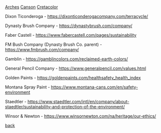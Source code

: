 [Arches](https://arches-papers.com/arches-vs-sustainable-development/)
[Canson](https://en.canson.com/commitments/combating-climate-change)
[Cretacolor](https://www.cretacolor.com/en/passion-en/umweltschutz/)

Dixon Ticonderoga - https://dixonticonderogacompany.com/terracycle/

Dynasty Brush Company - https://dynastybrush.com/company/

Faber Castell - https://www.fabercastell.com/pages/sustainability

FM Bush Company (Dynasty Brush Co. parent) - https://www.fmbrush.com/company/

Gamblin - https://gamblincolors.com/reclaimed-earth-colors/

General Pencil Company - https://www.generalpencil.com/values.html

Golden Paints - https://goldenpaints.com/healthsafety_health_index

Montana Spray Paint - https://www.montana-cans.com/en/safety-environment

Staedtler - https://www.staedtler.com/intl/en/company/about-staedtler/sustainability-and-protection-of-the-environment/

Winsor & Newton - https://www.winsornewton.com/na/heritage/our-ethics/

[back](./)
